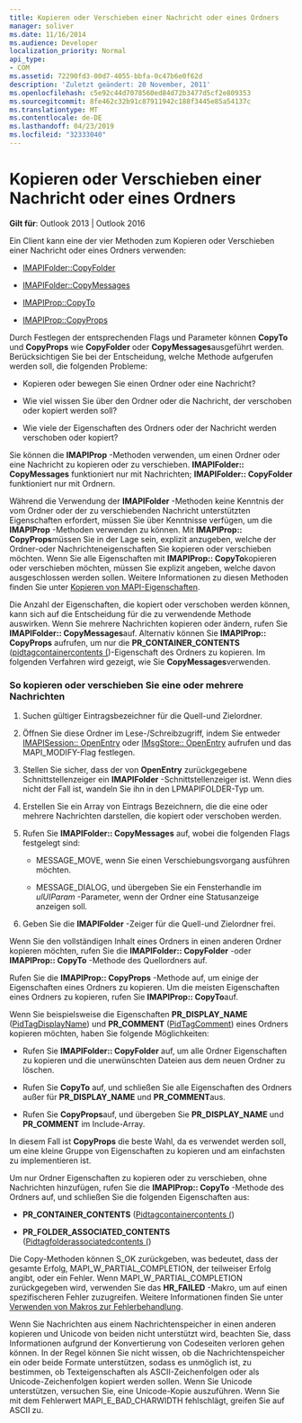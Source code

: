 ```yaml
---
title: Kopieren oder Verschieben einer Nachricht oder eines Ordners
manager: soliver
ms.date: 11/16/2014
ms.audience: Developer
localization_priority: Normal
api_type:
- COM
ms.assetid: 72290fd3-00d7-4055-bbfa-0c47b6e0f62d
description: 'Zuletzt geändert: 20 November, 2011'
ms.openlocfilehash: c5e92c44d7078560ed84d72b3477d5cf2e809353
ms.sourcegitcommit: 8fe462c32b91c87911942c188f3445e85a54137c
ms.translationtype: MT
ms.contentlocale: de-DE
ms.lasthandoff: 04/23/2019
ms.locfileid: "32333040"
---
```

# <a name="copying-or-moving-a-message-or-a-folder"></a>Kopieren oder Verschieben einer Nachricht oder eines Ordners
  
**Gilt für**: Outlook 2013 | Outlook 2016 
  
Ein Client kann eine der vier Methoden zum Kopieren oder Verschieben einer Nachricht oder eines Ordners verwenden:
  
- [IMAPIFolder::CopyFolder](imapifolder-copyfolder.md)
    
- [IMAPIFolder::CopyMessages](imapifolder-copymessages.md)
    
- [IMAPIProp::CopyTo](imapiprop-copyto.md)
    
- [IMAPIProp::CopyProps](imapiprop-copyprops.md)
    
Durch Festlegen der entsprechenden Flags und Parameter können **CopyTo** und **CopyProps** wie **CopyFolder** oder **CopyMessages**ausgeführt werden. Berücksichtigen Sie bei der Entscheidung, welche Methode aufgerufen werden soll, die folgenden Probleme:
  
- Kopieren oder bewegen Sie einen Ordner oder eine Nachricht?
    
- Wie viel wissen Sie über den Ordner oder die Nachricht, der verschoben oder kopiert werden soll?
    
- Wie viele der Eigenschaften des Ordners oder der Nachricht werden verschoben oder kopiert?
    
Sie können die **IMAPIProp** -Methoden verwenden, um einen Ordner oder eine Nachricht zu kopieren oder zu verschieben. **IMAPIFolder:: CopyMessages** funktioniert nur mit Nachrichten; **IMAPIFolder:: CopyFolder** funktioniert nur mit Ordnern. 
  
Während die Verwendung der **IMAPIFolder** -Methoden keine Kenntnis der vom Ordner oder der zu verschiebenden Nachricht unterstützten Eigenschaften erfordert, müssen Sie über Kenntnisse verfügen, um die **IMAPIProp** -Methoden verwenden zu können. Mit **IMAPIProp:: CopyProps**müssen Sie in der Lage sein, explizit anzugeben, welche der Ordner-oder Nachrichteneigenschaften Sie kopieren oder verschieben möchten. Wenn Sie alle Eigenschaften mit **IMAPIProp:: CopyTo**kopieren oder verschieben möchten, müssen Sie explizit angeben, welche davon ausgeschlossen werden sollen. Weitere Informationen zu diesen Methoden finden Sie unter [Kopieren von MAPI-Eigenschaften](copying-mapi-properties.md).
  
Die Anzahl der Eigenschaften, die kopiert oder verschoben werden können, kann sich auf die Entscheidung für die zu verwendende Methode auswirken. Wenn Sie mehrere Nachrichten kopieren oder ändern, rufen Sie **IMAPIFolder:: CopyMessages**auf. Alternativ können Sie **IMAPIProp:: CopyProps** aufrufen, um nur die **PR_CONTAINER_CONTENTS** ([pidtagcontainercontents (](pidtagcontainercontents-canonical-property.md))-Eigenschaft des Ordners zu kopieren. Im folgenden Verfahren wird gezeigt, wie Sie **CopyMessages**verwenden. 
  
### <a name="to-copy-or-move-one-or-more-messages"></a>So kopieren oder verschieben Sie eine oder mehrere Nachrichten
  
1. Suchen gültiger Eintragsbezeichner für die Quell-und Zielordner.
    
2. Öffnen Sie diese Ordner im Lese-/Schreibzugriff, indem Sie entweder [IMAPISession:: OpenEntry](imapisession-openentry.md) oder [IMsgStore:: OpenEntry](imsgstore-openentry.md) aufrufen und das MAPI_MODIFY-Flag festlegen. 
    
3. Stellen Sie sicher, dass der von **OpenEntry** zurückgegebene Schnittstellenzeiger ein **IMAPIFolder** -Schnittstellenzeiger ist. Wenn dies nicht der Fall ist, wandeln Sie ihn in den LPMAPIFOLDER-Typ um. 
    
4. Erstellen Sie ein Array von Eintrags Bezeichnern, die die eine oder mehrere Nachrichten darstellen, die kopiert oder verschoben werden. 
    
5. Rufen Sie **IMAPIFolder:: CopyMessages** auf, wobei die folgenden Flags festgelegt sind: 
    
   - MESSAGE_MOVE, wenn Sie einen Verschiebungsvorgang ausführen möchten. 
    
   - MESSAGE_DIALOG, und übergeben Sie ein Fensterhandle im _ulUIParam_ -Parameter, wenn der Ordner eine Statusanzeige anzeigen soll. 
    
6. Geben Sie die **IMAPIFolder** -Zeiger für die Quell-und Zielordner frei. 
    
Wenn Sie den vollständigen Inhalt eines Ordners in einen anderen Ordner kopieren möchten, rufen Sie die **IMAPIFolder:: CopyFolder** -oder **IMAPIProp:: CopyTo** -Methode des Quellordners auf. 
  
Rufen Sie die **IMAPIProp:: CopyProps** -Methode auf, um einige der Eigenschaften eines Ordners zu kopieren. Um die meisten Eigenschaften eines Ordners zu kopieren, rufen Sie **IMAPIProp:: CopyTo**auf. 
  
Wenn Sie beispielsweise die Eigenschaften **PR_DISPLAY_NAME** ([PidTagDisplayName](pidtagdisplayname-canonical-property.md)) und **PR_COMMENT** ([PidTagComment](pidtagcomment-canonical-property.md)) eines Ordners kopieren möchten, haben Sie folgende Möglichkeiten:
  
- Rufen Sie **IMAPIFolder:: CopyFolder** auf, um alle Ordner Eigenschaften zu kopieren und die unerwünschten Dateien aus dem neuen Ordner zu löschen. 
    
- Rufen Sie **CopyTo** auf, und schließen Sie alle Eigenschaften des Ordners außer für **PR_DISPLAY_NAME** und **PR_COMMENT**aus. 
    
- Rufen Sie **CopyProps**auf, und übergeben Sie **PR_DISPLAY_NAME** und **PR_COMMENT** im Include-Array. 
    
In diesem Fall ist **CopyProps** die beste Wahl, da es verwendet werden soll, um eine kleine Gruppe von Eigenschaften zu kopieren und am einfachsten zu implementieren ist. 
  
Um nur Ordner Eigenschaften zu kopieren oder zu verschieben, ohne Nachrichten hinzufügen, rufen Sie die **IMAPIProp:: CopyTo** -Methode des Ordners auf, und schließen Sie die folgenden Eigenschaften aus: 
  
- **PR_CONTAINER_CONTENTS** ([Pidtagcontainercontents (](pidtagcontainercontents-canonical-property.md))
    
- **PR_FOLDER_ASSOCIATED_CONTENTS** ([Pidtagfolderassociatedcontents (](pidtagfolderassociatedcontents-canonical-property.md))
    
Die Copy-Methoden können S_OK zurückgeben, was bedeutet, dass der gesamte Erfolg, MAPI_W_PARTIAL_COMPLETION, der teilweiser Erfolg angibt, oder ein Fehler. Wenn MAPI_W_PARTIAL_COMPLETION zurückgegeben wird, verwenden Sie das **HR_FAILED** -Makro, um auf einen spezifischeren Fehler zuzugreifen. Weitere Informationen finden Sie unter [Verwenden von Makros zur Fehlerbehandlung](using-macros-for-error-handling.md).
  
Wenn Sie Nachrichten aus einem Nachrichtenspeicher in einen anderen kopieren und Unicode von beiden nicht unterstützt wird, beachten Sie, dass Informationen aufgrund der Konvertierung von Codeseiten verloren gehen können. In der Regel können Sie nicht wissen, ob die Nachrichtenspeicher ein oder beide Formate unterstützen, sodass es unmöglich ist, zu bestimmen, ob Texteigenschaften als ASCII-Zeichenfolgen oder als Unicode-Zeichenfolgen kopiert werden sollen. Wenn Sie Unicode unterstützen, versuchen Sie, eine Unicode-Kopie auszuführen. Wenn Sie mit dem Fehlerwert MAPI_E_BAD_CHARWIDTH fehlschlägt, greifen Sie auf ASCII zu.
  

